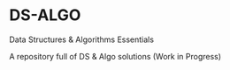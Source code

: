 # DS-ALGO
Data Structures &amp; Algorithms Essentials

A repository full of DS & Algo solutions (Work in Progress)
